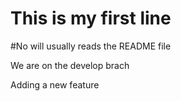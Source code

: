 # This is my first line
#No will usually reads the README file

We are on the develop brach

Adding a new feature